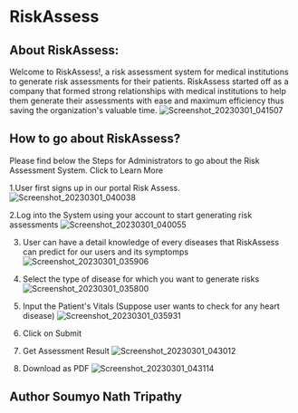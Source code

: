 # RiskAssess
## About RiskAssess:
Welcome to RiskAssess!, a risk assessment system for medical institutions to generate risk assessments for their patients. RiskAssess started off as a company that formed strong relationships with medical institutions to help them generate their assessments with ease and maximum efficiency thus saving the organization's valuable time.
![Screenshot_20230301_041507](https://user-images.githubusercontent.com/85414445/222118942-9e8331bf-83ec-4b9c-92bd-ede62cf64ba9.png)


## How to go about RiskAssess?
Please find below the Steps for Administrators to go about the Risk Assessment System. Click to Learn More

1.User first signs up in our portal Risk Assess.
![Screenshot_20230301_040038](https://user-images.githubusercontent.com/85414445/222119614-57554949-4153-415e-88b7-bd0371e3f1ab.png)

2.Log into the System using your account to start generating risk assessments
![Screenshot_20230301_040055](https://user-images.githubusercontent.com/85414445/222119726-0d660b9d-0d4c-4278-aa5b-34013863b933.png)

3. User can have a detail knowledge of every diseases that RiskAssess can predict for our users and its symptomps
![Screenshot_20230301_035906](https://user-images.githubusercontent.com/85414445/222120087-377c27e9-357f-4771-88d7-e8ed252f1509.png)

4. Select the type of disease for which you want to generate risks
![Screenshot_20230301_035800](https://user-images.githubusercontent.com/85414445/222120227-e8c27cb9-8e84-44d0-ae72-56bc43414554.png)

5. Input the Patient's Vitals
(Suppose user wants to check for any heart disease)
![Screenshot_20230301_035931](https://user-images.githubusercontent.com/85414445/222120496-c67669f4-83d9-43c6-b24d-e414f5771fc4.png)

6. Click on Submit

7. Get Assessment Result
![Screenshot_20230301_043012](https://user-images.githubusercontent.com/85414445/222120969-e295c211-77a9-4c3e-9af4-145a0e052b5a.png)

8. Download as PDF
![Screenshot_20230301_043114](https://user-images.githubusercontent.com/85414445/222121228-40b2a39d-d675-4205-965c-7264575b5c04.png)

## Author Soumyo Nath Tripathy
